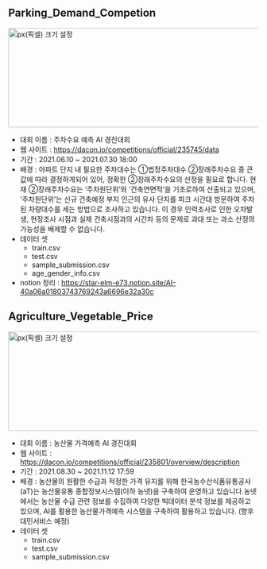 ## Parking_Demand_Competion
<img src="https://ifh.cc/g/ZygyNt.jpg" width="800px" height="200px" title="px(픽셀) 크기 설정"></img><br/>
 * 대회 이름 : 주차수요 예측 AI 경진대회
 * 웹 사이트 : https://dacon.io/competitions/official/235745/data
 * 기간 : 2021.06.10 ~ 2021.07.30 18:00
 * 배경 : 아파트 단지 내 필요한 주차대수는 ①법정주차대수 ②장래주차수요 중 큰 값에 따라 결정하게되어 있어, 정확한 ②장래주차수요의 산정을 필요로 합니다. 현재 ②장래주차수요는 ‘주차원단위’와 ‘건축연면적’을 기초로하여 산출되고 있으며, ‘주차원단위’는 신규 건축예정 부지 인근의 유사 단지를 피크 시간대 방문하여 주차된 차량대수를 세는 방법으로 조사하고 있습니다. 이 경우 인력조사로 인한 오차발생, 현장조사 시점과 실제 건축시점과의 시간차 등의 문제로 과대 또는 과소 산정의 가능성을 배제할 수 없습니다.
 * 데이터 셋
   * train.csv
   * test.csv
   * sample_submission.csv
   * age_gender_info.csv
 * notion 정리 : https://star-elm-e73.notion.site/AI-40a06a01803743769243a6696e32a30c

## Agriculture_Vegetable_Price
<img src="https://ifh.cc/g/7WyrIe.jpg" width="800px" height="200px" title="px(픽셀) 크기 설정"></img><br/>
 * 대회 이름 : 농산물 가격예측 AI 경진대회
 * 웹 사이트 : https://dacon.io/competitions/official/235801/overview/description
 * 기간 : 2021.08.30 ~ 2021.11.12 17:59
 * 배경 : 농산물의 원활한 수급과 적정한 가격 유지를 위해 한국농수산식품유통공사(aT)는 농산물유통 종합정보시스템(이하 농넷)을 구축하여 운영하고 있습니다.농넷에서는 농산물 수급 관련 정보를 수집하여 다양한 빅데이터 분석 정보를 제공하고 있으며, AI를 활용한 농산물가격예측 시스템을 구축하여 활용하고 있습니다. (향후 대민서비스 예정)
 * 데이터 셋
   * train.csv
   * test.csv
   * sample_submission.csv
